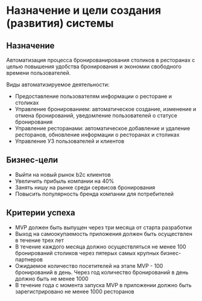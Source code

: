 # Назначение и цели создания (развития) системы

## Назначение

Автоматизация процесса бронированирования столиков в ресторанах с целью повышения удобства бронирования и экономии свободного времени пользователей.

Виды автоматизируемое деятельности:

- Предоставление пользователям информации о ресторане и столиках
- Управление бронированием: автоматическое создание, изменение и отмена бронирований, уведомление пользователей о статусе бронирования
- Управление ресторанами: автоматическое добавление и удаление ресторанов, обновление информации о ресторанах и столиках
- Управление УЗ пользователей и клиентов 

## Бизнес-цели

- Выйти на новый рынок b2c клиентов
- Увеличить прибыль компании на 40%
- Занять нишу на рынке среди сервисов бронирования
- Повысить популярность бренда компании для потребителей

## Критерии успеха

- MVP должен быть выпущен через три месяца от старта разработки
- Выход на самоокупаемость приложения должен быть осуществлен в течение трех лет
- В течение каждого месяца должно осуществляться не менее 100 бронирований столиков через пятерых самых крупных бизнес-партнеров
- Ожидаемое количество посетителей на этапе MVP - 100 бронирований в день. Через год количество бронирований в день должно быть не менее 1000
- В течение года с момента запуска MVP в приложении должно быть зарегистрировано не менее 1000 ресторанов
